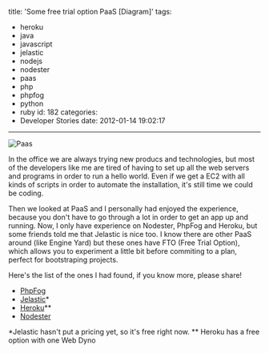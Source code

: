 title: 'Some free trial option PaaS [Diagram]'
tags:
  - heroku
  - java
  - javascript
  - jelastic
  - nodejs
  - nodester
  - paas
  - php
  - phpfog
  - python
  - ruby
id: 182
categories:
  - Developer Stories
date: 2012-01-14 19:02:17
---

![](http://jjperezaguinaga.files.wordpress.com/2012/01/paas.jpg "Paas")

In the office we are always trying new producs and technologies, but most of the developers like me are tired of having to set up all the web servers and programs in order to run a hello world. Even if we get a EC2 with all kinds of scripts in order to automate the installation, it's still time we could be coding.

Then we looked at PaaS and I personally had enjoyed the experience, because you don't have to go through a lot in order to get an app up and running. Now, I only have experience on Nodester, PhpFog and Heroku, but some friends told me that Jelastic is nice too. I know there are other PaaS around (like Engine Yard) but these ones have FTO (Free Trial Option), which allows you to experiment a little bit before commiting to a plan, perfect for bootstraping projects.

Here's the list of the ones I had found, if you know more, please share!

*   [PhpFog](https://phpfog.com/ "Phpfog")
*   [Jelastic](http://jelastic.com/ "Jelastic")*
*   [Heroku](http://www.heroku.com/ "Heroku")**
*   [Nodester](http://nodester.com/ "Nodester")

*Jelastic hasn't put a pricing yet, so it's free right now. 
** Heroku has a free option with one Web Dyno